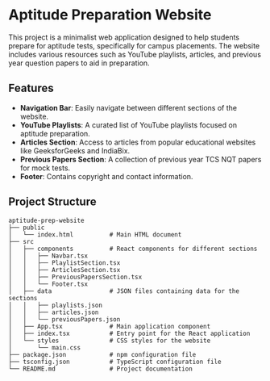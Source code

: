 # Aptitude Preparation Website

This project is a minimalist web application designed to help students prepare for aptitude tests, specifically for campus placements. The website includes various resources such as YouTube playlists, articles, and previous year question papers to aid in preparation.

## Features

- **Navigation Bar**: Easily navigate between different sections of the website.
- **YouTube Playlists**: A curated list of YouTube playlists focused on aptitude preparation.
- **Articles Section**: Access to articles from popular educational websites like GeeksforGeeks and IndiaBix.
- **Previous Papers Section**: A collection of previous year TCS NQT papers for mock tests.
- **Footer**: Contains copyright and contact information.

## Project Structure

```
aptitude-prep-website
├── public
│   └── index.html          # Main HTML document
├── src
│   ├── components          # React components for different sections
│   │   ├── Navbar.tsx
│   │   ├── PlaylistSection.tsx
│   │   ├── ArticlesSection.tsx
│   │   ├── PreviousPapersSection.tsx
│   │   └── Footer.tsx
│   ├── data                # JSON files containing data for the sections
│   │   ├── playlists.json
│   │   ├── articles.json
│   │   └── previousPapers.json
│   ├── App.tsx             # Main application component
│   ├── index.tsx           # Entry point for the React application
│   └── styles              # CSS styles for the website
│       └── main.css
├── package.json            # npm configuration file
├── tsconfig.json           # TypeScript configuration file
└── README.md               # Project documentation
```
